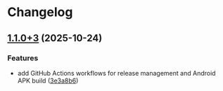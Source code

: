 # Changelog

## [1.1.0+3](https://github.com/j84637587/military-staff-shuttle/compare/v1.0.2+3...v1.1.0+3) (2025-10-24)


### Features

* add GitHub Actions workflows for release management and Android APK build ([3e3a8b6](https://github.com/j84637587/military-staff-shuttle/commit/3e3a8b693b31078ddc14dd1fc5703d704c4cb53e))
